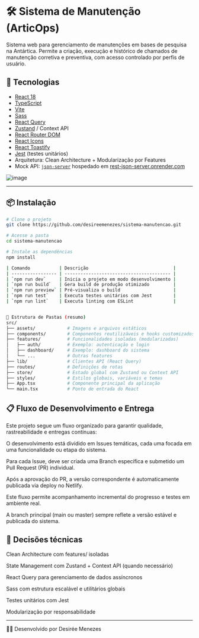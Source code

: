 # 🛠️ Sistema de Manutenção (ArticOps)

Sistema web para gerenciamento de manutenções em bases de pesquisa na Antártica.
Permite a criação, execução e histórico de chamados de manutenção corretiva e preventiva, com acesso controlado por perfis de usuário.

## 🚀 Tecnologias

- [React 18](https://reactjs.org/)
- [TypeScript](https://www.typescriptlang.org/)
- [Vite](https://vitejs.dev/)
- [Sass](https://sass-lang.com/)
- [React Query](https://react-query.tanstack.com/)
- [Zustand](https://zustand-demo.pmnd.rs/) / Context API
- [React Router DOM](https://reactrouter.com/)
- [React Icons](https://react-icons.github.io/react-icons/)
- [React Toastify](https://fkhadra.github.io/react-toastify/)
- [Jest](https://jestjs.io/) (testes unitários)
- Arquitetura: Clean Architecture + Modularização por Features
- Mock API: [`json-server`](https://github.com/typicode/json-server) hospedado em [rest-json-server.onrender.com](https://rest-json-server.onrender.com/)

![image](https://github.com/user-attachments/assets/392e729d-744b-4e1d-acbe-b5e1c6da78c8)

---

## 📦 Instalação

```bash
# Clone o projeto
git clone https://github.com/desireemenezes/sistema-manutencao.git

# Acesse a pasta
cd sistema-manutencao

# Instale as dependências
npm install

| Comando           | Descrição                                |
| ----------------- | ---------------------------------------- |
| `npm run dev`     | Inicia o projeto em modo desenvolvimento |
| `npm run build`   | Gera build de produção otimizado         |
| `npm run preview` | Pré-visualiza o build                    |
| `npm run test`    | Executa testes unitários com Jest        |
| `npm run lint`    | Executa linting com ESLint               |


🧱 Estrutura de Pastas (resumo)
src/
├── assets/            # Imagens e arquivos estáticos
├── components/        # Componentes reutilizáveis e hooks customizados
├── features/          # Funcionalidades isoladas (modularizadas)
│   ├── auth/          # Exemplo: autenticação e login
│   ├── dashboard/     # Exemplo: dashboard do sistema
│   └── ...            # Outras features
├── lib/               # Clientes API (React Query)
├── routes/            # Definições de rotas
├── store/             # Estado global com Zustand ou Context API
├── styles/            # Estilos globais, variáveis e temas
├── App.tsx            # Componente principal da aplicação
└── main.tsx           # Ponto de entrada do React
```

## 📋 Fluxo de Desenvolvimento e Entrega

Este projeto segue um fluxo organizado para garantir qualidade, rastreabilidade e entregas contínuas:

O desenvolvimento está dividido em Issues temáticas, cada uma focada em uma funcionalidade ou etapa do sistema.

Para cada Issue, deve ser criada uma Branch específica e submetido um Pull Request (PR) individual.

Após a aprovação do PR, a versão correspondente é automaticamente publicada via deploy no Netlify.

Este fluxo permite acompanhamento incremental do progresso e testes em ambiente real.

A branch principal (main ou master) sempre reflete a versão estável e publicada do sistema.

## 🧠 Decisões técnicas

Clean Architecture com features/ isoladas

State Management com Zustand + Context API (quando necessário)

React Query para gerenciamento de dados assíncronos

Sass com estrutura escalável e utilitários globais

Testes unitários com Jest

Modularização por responsabilidade

---

🧑‍💻
Desenvolvido por Desirée Menezes
